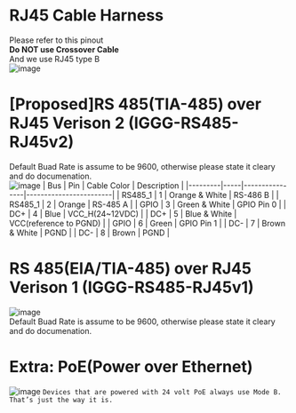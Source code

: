 # RJ45 Cable Harness
Please refer to this pinout   
**Do NOT use Crossover Cable**    
And we use RJ45 type B   
![image](https://user-images.githubusercontent.com/45313904/118519762-fbded300-b76b-11eb-9715-fc2743117bc4.png)
# [Proposed]RS 485(TIA-485) over RJ45 Verison 2 (IGGG-RS485-RJ45v2)
Default Buad Rate is assume to be 9600, otherwise please state it cleary and do documenation.    
![image](https://user-images.githubusercontent.com/45313904/126560117-48932c1a-aabe-4eb3-ab85-afe01431de24.png)
| Bus     | Pin | Cable Color    | Description            |
|---------|-----|----------------|------------------------|
| RS485_1 | 1   | Orange & White | RS-486 B               |
| RS485_1 | 2   | Orange         | RS-485 A               |
| GPIO    | 3   | Green & White  | GPIO Pin 0             |
| DC+     | 4   | Blue           | VCC_H(24~12VDC)        |
| DC+     | 5   | Blue & White   | VCC(reference to PGND) |
| GPIO    | 6   | Green          | GPIO Pin 1             |
| DC-     | 7   | Brown & White  | PGND                   |
| DC-     | 8   | Brown          | PGND                   |


# RS 485(EIA/TIA-485) over RJ45 Verison 1 (IGGG-RS485-RJ45v1)
![image](https://user-images.githubusercontent.com/45313904/126550070-70b3bf4f-532e-41e7-ba6e-ddbfa7954b3f.png)   
Default Buad Rate is assume to be 9600, otherwise please state it cleary and do documenation.    

# Extra: PoE(Power over Ethernet)
![image](https://user-images.githubusercontent.com/45313904/126553040-92a75e42-a123-4fd3-9dae-53db8f5f21a2.png)
`Devices that are powered with 24 volt PoE always use Mode B. That’s just the way it is.`
